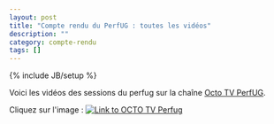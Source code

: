 ```yaml
---
layout: post
title: "Compte rendu du PerfUG : toutes les vidéos"
description: ""
category: compte-rendu
tags: []
---
```

{% include JB/setup %} 

Voici les vidéos des sessions du perfug sur la chaîne [Octo TV PerfUG](https://octo.ubicast.tv/channels/#perfug). 
<!-- more -->
Cliquez sur l'image :
[![Link to OCTO TV Perfug]({{site.url}}/assets/files/octo.ubicast.tv.jpg)](https://octo.ubicast.tv/channels/#perfug)
